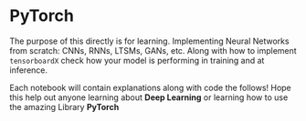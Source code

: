 # PyTorch
The purpose of this directly is for learning. Implementing Neural Networks from scratch: CNNs, RNNs, LTSMs, GANs, etc. Along with how to implement ```tensorboardX``` check how your model is performing in training and at inference. 

Each notebook will contain explanations along with code the follows! Hope this help out anyone learning about **Deep Learning** or learning how to use the amazing Library **PyTorch** 